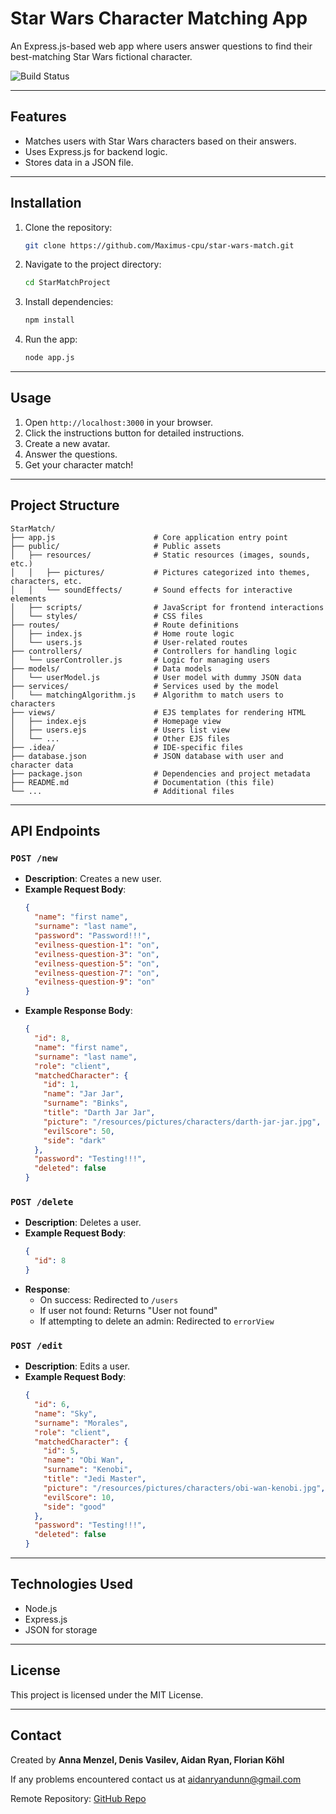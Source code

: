 # Star Wars Character Matching App

An Express.js-based web app where users answer questions to find their best-matching Star Wars fictional character.

![Build Status](https://img.shields.io/badge/build-passing-brightgreen)

---

## Features
- Matches users with Star Wars characters based on their answers.
- Uses Express.js for backend logic.
- Stores data in a JSON file.

---

## Installation
1. Clone the repository:
   ```sh
   git clone https://github.com/Maximus-cpu/star-wars-match.git
   ```
2. Navigate to the project directory:
   ```sh
   cd StarMatchProject
   ```
3. Install dependencies:
   ```sh
   npm install
   ```
4. Run the app:
   ```sh
   node app.js
   ```

---

## Usage
1. Open `http://localhost:3000` in your browser.
2. Click the instructions button for detailed instructions.
3. Create a new avatar.
4. Answer the questions.
5. Get your character match!

---

## Project Structure
```
StarMatch/
├── app.js                      # Core application entry point
├── public/                     # Public assets
│   ├── resources/              # Static resources (images, sounds, etc.)
│   │   ├── pictures/           # Pictures categorized into themes, characters, etc.
│   │   └── soundEffects/       # Sound effects for interactive elements
│   ├── scripts/                # JavaScript for frontend interactions
│   └── styles/                 # CSS files
├── routes/                     # Route definitions
│   ├── index.js                # Home route logic
│   └── users.js                # User-related routes
├── controllers/                # Controllers for handling logic
│   └── userController.js       # Logic for managing users
├── models/                     # Data models
│   └── userModel.js            # User model with dummy JSON data
├── services/                   # Services used by the model
│   └── matchingAlgorithm.js    # Algorithm to match users to characters
├── views/                      # EJS templates for rendering HTML
│   ├── index.ejs               # Homepage view
│   ├── users.ejs               # Users list view
│   └── ...                     # Other EJS files
├── .idea/                      # IDE-specific files
├── database.json               # JSON database with user and character data
├── package.json                # Dependencies and project metadata
├── README.md                   # Documentation (this file)
└── ...                         # Additional files
```

---

## API Endpoints

### `POST /new`
- **Description**: Creates a new user.
- **Example Request Body**:
  ```json
  {
    "name": "first name",
    "surname": "last name",
    "password": "Password!!!",
    "evilness-question-1": "on",
    "evilness-question-3": "on",
    "evilness-question-5": "on",
    "evilness-question-7": "on",
    "evilness-question-9": "on"
  }
  ```
- **Example Response Body**:
  ```json
  {
    "id": 8,
    "name": "first name",
    "surname": "last name",
    "role": "client",
    "matchedCharacter": {
      "id": 1,
      "name": "Jar Jar",
      "surname": "Binks",
      "title": "Darth Jar Jar",
      "picture": "/resources/pictures/characters/darth-jar-jar.jpg",
      "evilScore": 50,
      "side": "dark"
    },
    "password": "Testing!!!",
    "deleted": false
  }
  ```

### `POST /delete`
- **Description**: Deletes a user.
- **Example Request Body**:
  ```json
  {
    "id": 8
  }
  ```
- **Response**:
  - On success: Redirected to `/users`
  - If user not found: Returns "User not found"
  - If attempting to delete an admin: Redirected to `errorView`

### `POST /edit`
- **Description**: Edits a user.
- **Example Request Body**:
  ```json
  {
    "id": 6,
    "name": "Sky",
    "surname": "Morales",
    "role": "client",
    "matchedCharacter": {
      "id": 5,
      "name": "Obi Wan",
      "surname": "Kenobi",
      "title": "Jedi Master",
      "picture": "/resources/pictures/characters/obi-wan-kenobi.jpg",
      "evilScore": 10,
      "side": "good"
    },
    "password": "Testing!!!",
    "deleted": false
  }
  ```

---

## Technologies Used
- Node.js
- Express.js
- JSON for storage

---

## License
This project is licensed under the MIT License.

---

## Contact
Created by **Anna Menzel, Denis Vasilev, Aidan Ryan, Florian Köhl**

If any problems encountered contact us at aidanryandunn@gmail.com

Remote Repository: [GitHub Repo](https://github.com/Maximus-cpu/star-wars-match/tree/main)